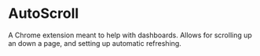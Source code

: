 # AutoScroll
A Chrome extension meant to help with dashboards. Allows for scrolling up an down a page, and setting up automatic refreshing.
